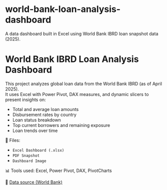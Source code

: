 # world-bank-loan-analysis-dashboard
A data dashboard built in Excel using World Bank IBRD loan snapshot data (2025).
# World Bank IBRD Loan Analysis Dashboard

This project analyzes global loan data from the World Bank IBRD (as of April 2025).  
It uses Excel with Power Pivot, DAX measures, and dynamic slicers to present insights on:

- Total and average loan amounts
- Disbursement rates by country
- Loan status breakdown
- Top current borrowers and remaining exposure
- Loan trends over time

📁 Files:
- `Excel Dashboard (.xlsx)`
- `PDF Snapshot`
- `Dashboard Image`

📊 Tools used: Excel, Power Pivot, DAX, PivotCharts

🔗 [Data source (World Bank)](https://financesone.worldbank.org/ibrd-statement-of-loans-and-guarantees-latest-available-snapshot/DS00047)
